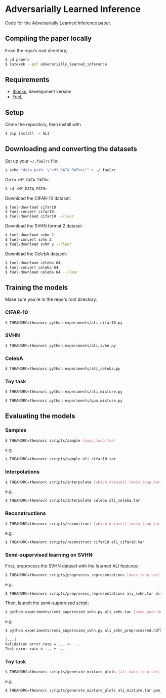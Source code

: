 # Adversarially Learned Inference

Code for the Adversarially Learned Inference paper.

## Compiling the paper locally

From the repo's root directory,

``` bash
$ cd papers
$ latexmk --pdf adverarially_learned_inference
```

## Requirements

* [Blocks](https://blocks.readthedocs.org/en/latest/), development version
* [Fuel](https://github.com/Amarkr1/fuel),

## Setup

Clone the repository, then install with

``` bash
$ pip install -e ALI
```

## Downloading and converting the datasets

Set up your `~/.fuelrc` file:

``` bash
$ echo "data_path: \"<MY_DATA_PATH>\"" > ~/.fuelrc
```

Go to `<MY_DATA_PATH>`:

``` bash
$ cd <MY_DATA_PATH>
```

Download the CIFAR-10 dataset:

``` bash
$ fuel-download cifar10
$ fuel-convert cifar10
$ fuel-download cifar10 --clear
```

Download the SVHN format 2 dataset:

``` bash
$ fuel-download svhn 2
$ fuel-convert svhn 2
$ fuel-download svhn 2 --clear
```

Download the CelebA dataset:

``` bash
$ fuel-download celeba 64
$ fuel-convert celeba 64
$ fuel-download celeba 64 --clear
```

## Training the models

Make sure you're in the repo's root directory.

### CIFAR-10

``` bash
$ THEANORC=theanorc python experiments/ali_cifar10.py
```

### SVHN

``` bash
$ THEANORC=theanorc python experiments/ali_svhn.py
```

### CelebA

``` bash
$ THEANORC=theanorc python experiments/ali_celeba.py
```

### Toy task

``` bash
$ THEANORC=theanorc python experiments/ali_mixture.py
```

``` bash
$ THEANORC=theanorc python experiments/gan_mixture.py
```

## Evaluating the models

### Samples

``` bash
$ THEANORC=theanorc scripts/sample [main_loop.tar]
```

e.g.

``` bash
$ THEANORC=theanorc scripts/sample ali_cifar10.tar
```

### Interpolations

``` bash
$ THEANORC=theanorc scripts/interpolate [which_dataset] [main_loop.tar]
```

e.g.

``` bash
$ THEANORC=theanorc scripts/interpolate celeba ali_celeba.tar
```

### Reconstructions

``` bash
$ THEANORC=theanorc scripts/reconstruct [which_dataset] [main_loop.tar]
```

e.g.

``` bash
$ THEANORC=theanorc scripts/reconstruct cifar10 ali_cifar10.tar
```

### Semi-supervised learning on SVHN

First, preprocess the SVHN dataset with the learned ALI features:

``` bash
$ THEANORC=theanorc scripts/preprocess_representations [main_loop.tar] [save_path.hdf5]
```

e.g.

``` bash
$ THEANORC=theanorc scripts/preprocess_representations ali_svhn.tar ali_svhn_preprocessed.hdf5
```

Then, launch the semi-supervised script:

``` bash
$ python experiments/semi_supervised_svhn.py ali_svhn.tar [save_path.hdf5]
```

e.g.

``` bash
$ python experiments/semi_supervised_svhn.py ali_svhn_preprocessed.hdf5

[...]
Validation error rate = ... +- ...
Test error rate = ... +- ...
```

### Toy task

``` bash
$ THEANORC=theanorc scripts/generate_mixture_plots [ali_main_loop.tar] [gan_main_loop.tar]
```

e.g.

``` bash
$ THEANORC=theanorc scripts/generate_mixture_plots ali_mixture.tar gan_mixture.tar
```
